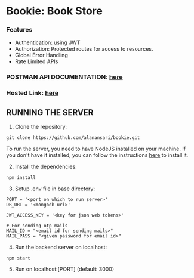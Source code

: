 # Bookie: Book Store

### Features
- Authentication: using JWT
- Authorization: Protected routes for access to resources.
- Global Error Handling
- Rate Limited APIs


### POSTMAN API DOCUMENTATION: [here](https://documenter.getpostman.com/view/24068251/2s9YXiY1rx)

### Hosted Link: [here](https://bookie-9aci.onrender.com/)

## RUNNING THE SERVER


1. Clone the repository:

```CMD
git clone https://github.com/alanansari/bookie.git
```
To run the server, you need to have NodeJS installed on your machine. If you don't have it installed, you can follow the instructions [here](https://nodejs.org/en//) to install it.



2. Install the dependencies: 

```CMD
npm install
```


3. Setup .env file in base directory:

```
PORT = '<port on which to run server>'
DB_URI = '<mongodb uri>'

JWT_ACCESS_KEY = '<key for json web tokens>'

# For sending otp mails
MAIL_ID = "<email id for sending mails>" 
MAIL_PASS = "<given password for email id>"
```


4. Run the backend server on localhost:

```CMD
npm start
```

5. Run on localhost:[PORT] (default: 3000)

